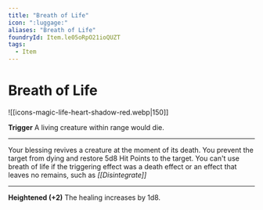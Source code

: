 ```yaml
---
title: "Breath of Life"
icon: ":luggage:"
aliases: "Breath of Life"
foundryId: Item.le05oRpO21ioQUZT
tags:
  - Item
---
```


# Breath of Life
![[icons-magic-life-heart-shadow-red.webp|150]]

**Trigger** A living creature within range would die.

* * *

Your blessing revives a creature at the moment of its death. You prevent the target from dying and restore 5d8 Hit Points to the target. You can't use breath of life if the triggering effect was a death effect or an effect that leaves no remains, such as _[[Disintegrate]]_

* * *

**Heightened (+2)** The healing increases by 1d8.

